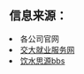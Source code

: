 <h2>信息来源：</h2>
<li>各公司官网</li>
<li><a href="http://www.job.sjtu.edu.cn">交大就业服务网</li>
<li><a href="http://bbs.sjtu.edu.cn">饮水思源bbs</li>